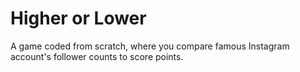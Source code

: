 # Higher or Lower
A game coded from scratch, where you compare famous Instagram account's follower counts to score points.
